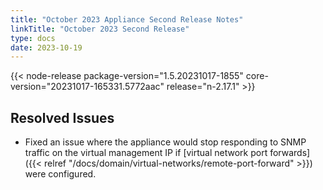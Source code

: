 ```yaml
---
title: "October 2023 Appliance Second Release Notes"
linkTitle: "October 2023 Second Release"
type: docs
date: 2023-10-19
---
```

{{< node-release package-version="1.5.20231017-1855" core-version="20231017-165331.5772aac" release="n-2.17.1" >}}

## Resolved Issues
- Fixed an issue where the appliance would stop responding to SNMP traffic on the virtual management IP if [virtual network port forwards]({{< relref "/docs/domain/virtual-networks/remote-port-forward" >}}) were configured.